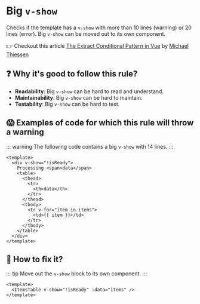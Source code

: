 # Big `v-show`

Checks if the template has a `v-show` with more than 10 lines (warning) or 20 lines (error).
Big `v-show` can be moved out to its own component.

👉 Checkout this article [The Extract Conditional Pattern in Vue](https://michaelnthiessen.com/extract-conditional-pattern) by [Michael Thiessen](https://michaelnthiessen.com/)

## ❓ Why it's good to follow this rule?

- **Readability**: Big `v-show` can be hard to read and understand.
- **Maintainability**: Big `v-show` can be hard to maintain.
- **Testability**: Big `v-show` can be hard to test.

## 😱 Examples of code for which this rule will throw a warning

::: warning
The following code contains a big `v-show` with 14 lines.
:::

```vue
<template>
  <div v-show="!isReady">
    Processing <span>data</span>
    <table>
      <thead>
        <tr>
          <th>data</th>
        </tr>
      </thead>
      <tbody>
        <tr v-for="item in items">
          <td>{{ item }}</td>
        </tr>
      </tbody>
    </table>
  </div>
</template>
```

## 🤩 How to fix it?

::: tip
Move out the `v-show` block to its own component.
:::

```vue
<template>
  <ItemsTable v-show="!isReady" :data="items" />
</template>
```
